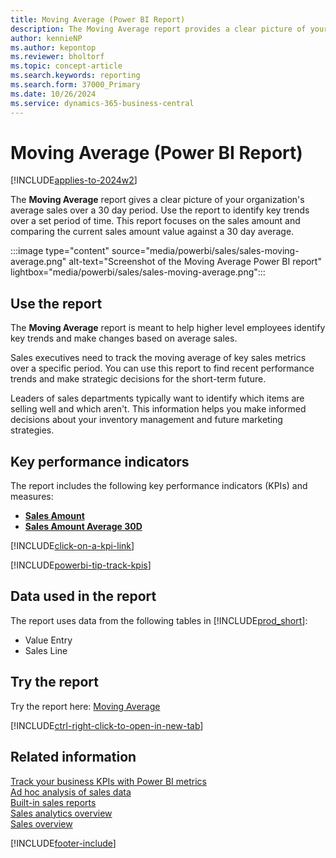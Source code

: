 ```yaml
---
title: Moving Average (Power BI Report)
description: The Moving Average report provides a clear picture of your organization's average sales over a 30 day period.
author: kennieNP
ms.author: kepontop
ms.reviewer: bholtorf
ms.topic: concept-article
ms.search.keywords: reporting
ms.search.form: 37000_Primary
ms.date: 10/26/2024
ms.service: dynamics-365-business-central
---
```


# Moving Average (Power BI Report)

[!INCLUDE[applies-to-2024w2](includes/applies-to-2024w2.md)]

The **Moving Average** report gives a clear picture of your organization's average sales over a 30 day period. Use the report to identify key trends over a set period of time. This report focuses on the sales amount and comparing the current sales amount value against a 30 day average.

:::image type="content" source="media/powerbi/sales/sales-moving-average.png" alt-text="Screenshot of the Moving Average Power BI report" lightbox="media/powerbi/sales/sales-moving-average.png":::

## Use the report

The **Moving Average** report is meant to help higher level employees identify key trends and make changes based on average sales.

Sales executives need to track the moving average of key sales metrics over a specific period. You can use this report to find recent performance trends and make strategic decisions for the short-term future.

Leaders of sales departments typically want to identify which items are selling well and which aren't. This information helps you make informed decisions about your inventory management and future marketing strategies.

## Key performance indicators

The report includes the following key performance indicators (KPIs) and measures:

- [**Sales Amount**](sales-powerbi-sales-kpis.md#sales-amount)
- [**Sales Amount Average 30D**](sales-powerbi-sales-kpis.md#sales-amount-avg-30d-fiscal)

[!INCLUDE[click-on-a-kpi-link](includes/click-on-a-kpi-link.md)] 

[!INCLUDE[powerbi-tip-track-kpis](includes/powerbi-tip-track-kpis.md)]

## Data used in the report

The report uses data from the following tables in [!INCLUDE[prod_short](includes/prod_short.md)]:

- Value Entry
- Sales Line

## Try the report

Try the report here: [Moving Average](https://businesscentral.dynamics.com?page=37000)

[!INCLUDE[ctrl-right-click-to-open-in-new-tab](includes/ctrl-right-click-to-open-in-new-tab.md)]

## Related information

[Track your business KPIs with Power BI metrics](track-kpis-with-power-bi-metrics.md)  
[Ad hoc analysis of sales data](ad-hoc-analysis-sales.md)  
[Built-in sales reports](sales-reports.md)  
[Sales analytics overview](sales-analytics-overview.md)  
[Sales overview](sales-manage-sales.md)  

[!INCLUDE[footer-include](includes/footer-banner.md)]
